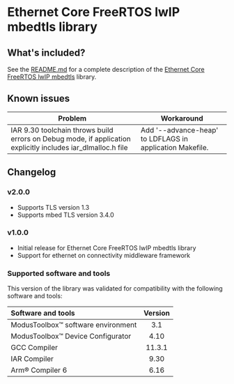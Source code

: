 # Ethernet Core FreeRTOS lwIP mbedtls library

## What's included?

See the [README.md](./README.md) for a complete description of the [Ethernet Core FreeRTOS lwIP mbedtls](https://github.com/Infineon/ethernet-core-freertos-lwip-mbedtls) library.

## Known issues
| Problem | Workaround |
| ------- | ---------- |
| IAR 9.30 toolchain throws build errors on Debug mode, if application explicitly includes iar_dlmalloc.h file | Add '--advance-heap' to LDFLAGS in application Makefile. |

## Changelog

### v2.0.0
- Supports TLS version 1.3
- Supports mbed TLS version 3.4.0

### v1.0.0

- Initial release for Ethernet Core FreeRTOS lwIP mbedtls library
- Support for ethernet on connectivity middleware framework

### Supported software and tools

This version of the library was validated for compatibility with the following software and tools:

| Software and tools                                              | Version |
| :---                                                            | :----:  |
| ModusToolbox&trade; software environment                        | 3.1     |
| ModusToolbox&trade; Device Configurator                         | 4.10     |
| GCC Compiler                                                    | 11.3.1  |
| IAR Compiler                                                    | 9.30    |
| Arm&reg; Compiler 6                                             | 6.16    |
